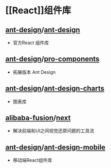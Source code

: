 # [[React]]组件库
## [ant-design](https://github.com/ant-design)/**[ant-design](https://github.com/ant-design/ant-design)**
- 官方React 组件库

## [ant-design](https://github.com/ant-design)/**[pro-components](https://github.com/ant-design/pro-components)**
- 拓展版本 Ant Design

## [ant-design](https://github.com/ant-design)/**[ant-design-charts](https://github.com/ant-design/ant-design-charts)**
- 图表库

## [alibaba-fusion](https://github.com/alibaba-fusion)/**[next](https://github.com/alibaba-fusion/next)**
- 解决前端和UI之间视觉还原问题的工具流

## [ant-design](https://github.com/ant-design)/**[ant-design-mobile](https://github.com/ant-design/ant-design-mobile)**
- 移动端React组件库